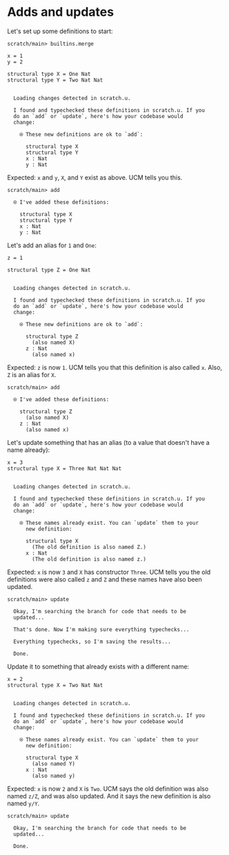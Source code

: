 # Adds and updates

Let's set up some definitions to start:

``` ucm :hide
scratch/main> builtins.merge
```

``` unison
x = 1
y = 2

structural type X = One Nat
structural type Y = Two Nat Nat
```

``` ucm :added-by-ucm

  Loading changes detected in scratch.u.

  I found and typechecked these definitions in scratch.u. If you
  do an `add` or `update`, here's how your codebase would
  change:

    ⍟ These new definitions are ok to `add`:
    
      structural type X
      structural type Y
      x : Nat
      y : Nat
```

Expected: `x` and `y`, `X`, and `Y` exist as above. UCM tells you this.

``` ucm
scratch/main> add

  ⍟ I've added these definitions:

    structural type X
    structural type Y
    x : Nat
    y : Nat
```

Let's add an alias for `1` and `One`:

``` unison
z = 1

structural type Z = One Nat
```

``` ucm :added-by-ucm

  Loading changes detected in scratch.u.

  I found and typechecked these definitions in scratch.u. If you
  do an `add` or `update`, here's how your codebase would
  change:

    ⍟ These new definitions are ok to `add`:
    
      structural type Z
        (also named X)
      z : Nat
        (also named x)
```

Expected: `z` is now `1`. UCM tells you that this definition is also called `x`.
Also, `Z` is an alias for `X`.

``` ucm
scratch/main> add

  ⍟ I've added these definitions:

    structural type Z
      (also named X)
    z : Nat
      (also named x)
```

Let's update something that has an alias (to a value that doesn't have a name already):

``` unison
x = 3
structural type X = Three Nat Nat Nat
```

``` ucm :added-by-ucm

  Loading changes detected in scratch.u.

  I found and typechecked these definitions in scratch.u. If you
  do an `add` or `update`, here's how your codebase would
  change:

    ⍟ These names already exist. You can `update` them to your
      new definition:
    
      structural type X
        (The old definition is also named Z.)
      x : Nat
        (The old definition is also named z.)
```

Expected: `x` is now `3` and `X` has constructor `Three`. UCM tells you the old definitions were also called `z` and `Z` and these names have also been updated.

``` ucm
scratch/main> update

  Okay, I'm searching the branch for code that needs to be
  updated...

  That's done. Now I'm making sure everything typechecks...

  Everything typechecks, so I'm saving the results...

  Done.
```

Update it to something that already exists with a different name:

``` unison
x = 2
structural type X = Two Nat Nat
```

``` ucm :added-by-ucm

  Loading changes detected in scratch.u.

  I found and typechecked these definitions in scratch.u. If you
  do an `add` or `update`, here's how your codebase would
  change:

    ⍟ These names already exist. You can `update` them to your
      new definition:
    
      structural type X
        (also named Y)
      x : Nat
        (also named y)
```

Expected: `x` is now `2` and `X` is `Two`. UCM says the old definition was also named `z/Z`, and was also updated. And it says the new definition is also named `y/Y`.

``` ucm
scratch/main> update

  Okay, I'm searching the branch for code that needs to be
  updated...

  Done.
```
